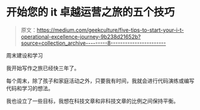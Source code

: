 # 开始您的 it 卓越运营之旅的五个技巧

> 原文：<https://medium.com/geekculture/five-tips-to-start-your-i-t-operational-excellence-journey-9b238d21652b?source=collection_archive---------8----------------------->

周末建设和学习

我开始写作之旅已经快三年了。

每个周末，除了孩子和家庭活动之外，只要我有时间，我就会进行代码演练或编写代码和学习的想法。

我也设立了一些目标，我想在科技文章和非科技文章的比例之间保持平衡。